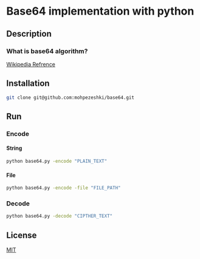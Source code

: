 # Base64 implementation with python

## Description

### What is base64 algorithm?
[Wikipedia Refrence](https://en.wikipedia.org/wiki/Base64)

## Installation

```bash
git clone git@github.com:mohpezeshki/base64.git
```

## Run

### Encode
#### String
```bash
python base64.py -encode "PLAIN_TEXT"
```

#### File
```bash
python base64.py -encode -file "FILE_PATH"
```
### Decode

```bash
python base64.py -decode "CIPTHER_TEXT"
```

## License

[MIT](https://choosealicense.com/licenses/mit/)
